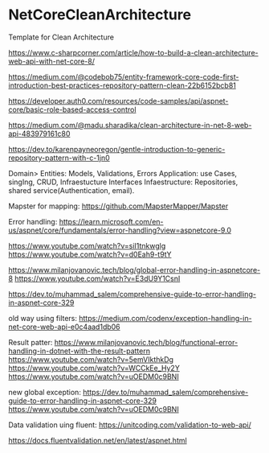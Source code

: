 # NetCoreCleanArchitecture
Template for Clean Architecture

https://www.c-sharpcorner.com/article/how-to-build-a-clean-architecture-web-api-with-net-core-8/

https://medium.com/@codebob75/entity-framework-core-code-first-introduction-best-practices-repository-pattern-clean-22b6152bcb81

https://developer.auth0.com/resources/code-samples/api/aspnet-core/basic-role-based-access-control

https://medium.com/@madu.sharadika/clean-architecture-in-net-8-web-api-483979161c80


https://dev.to/karenpayneoregon/gentle-introduction-to-generic-repository-pattern-with-c-1jn0

Domain> Entities: Models, Validations, Errors
Application: use Cases, singIng, CRUD, Infraestucture Interfaces
Infaestructure: Repositories, shared service(Authentication, email).

Mapster for mapping:  https://github.com/MapsterMapper/Mapster


Error handling:
https://learn.microsoft.com/en-us/aspnet/core/fundamentals/error-handling?view=aspnetcore-9.0

https://www.youtube.com/watch?v=siI1tnkwglg
https://www.youtube.com/watch?v=d0Eah9-t9tY

https://www.milanjovanovic.tech/blog/global-error-handling-in-aspnetcore-8
https://www.youtube.com/watch?v=E3dU9Y1CsnI

https://dev.to/muhammad_salem/comprehensive-guide-to-error-handling-in-aspnet-core-329

old way using filters:
https://medium.com/codenx/exception-handling-in-net-core-web-api-e0c4aad1db06

Result patter: https://www.milanjovanovic.tech/blog/functional-error-handling-in-dotnet-with-the-result-pattern
https://www.youtube.com/watch?v=5emVIkthkDg
https://www.youtube.com/watch?v=WCCkEe_Hy2Y
https://www.youtube.com/watch?v=uOEDM0c9BNI

new global exception:
https://dev.to/muhammad_salem/comprehensive-guide-to-error-handling-in-aspnet-core-329
https://www.youtube.com/watch?v=uOEDM0c9BNI

Data validation uing fluent:
https://unitcoding.com/validation-to-web-api/

https://docs.fluentvalidation.net/en/latest/aspnet.html
